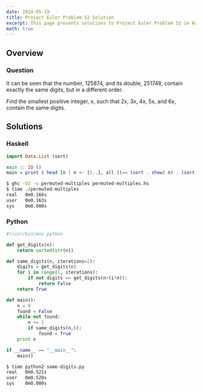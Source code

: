 ```yaml
---
date: 2014-05-19
title: Project Euler Problem 52 Solution
excerpt: This page presents solutions to Project Euler Problem 52 in Haskell and Python.
math: true
---
```



## Overview


### Question

It can be seen that the number, 125874, and its double, 251748, contain exactly the same digits, but in a different order.

Find the smallest positive integer, x, such that 2x, 3x, 4x, 5x, and 6x, contain the same digits.







## Solutions

### Haskell

```haskell
import Data.List (sort)

main :: IO ()
main = print $ head [n | n <- [1..], all ((== (sort . show) n) . (sort . show) . (n*)) [1..6]]
```


```bash
$ ghc -O2 -o permuted-multiples permuted-multiples.hs
$ time ./permuted-multiples
real   0m0.166s
user   0m0.163s
sys    0m0.000s
```



### Python

```python
#!/usr/bin/env python

def get_digits(n):
    return sorted(str(n))

def same_digits(n, iterations=2):
    digits = get_digits(n)
    for i in range(1, iterations):
        if not digits == get_digits(n+(i*n)):
            return False
    return True

def main():
    n = 0
    found = False
    while not found:
        n += 1
        if same_digits(n,6):
            found = True
    print n

if __name__ == "__main__":
    main()
```


```bash
$ time python2 same-digits.py
real   0m0.521s
user   0m0.520s
sys    0m0.000s
```


